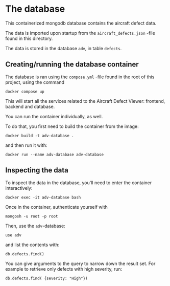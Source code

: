 # The database

This containerized mongodb database contains the aircraft defect data.

The data is imported upon startup from the `aircraft_defects.json` -file
found in this directory.

The data is stored in the database `adv`, in table `defects`.


## Creating/running the database container

The database is ran using the `compose.yml` -file found in the root of this project, using the command

```
docker compose up
```

This will start all the services related to the Aircraft Defect Viewer: frontend, backend and database.

You can run the container individually, as well.

To do that, you first need to build the container from the image:

```
docker build -t adv-database .
```

and then run it with:

```
docker run --name adv-database adv-database
```


## Inspecting the data
To inspect the data in the database, you'll need to enter the container interactively:

```
docker exec -it adv-database bash
```

Once in the container, authenticate yourself with 

```
mongosh -u root -p root
```

Then, use the `adv`-database:

```
use adv
```

and list the contents with:

```
db.defects.find()
```

You can give arguments to the query to narrow down the result set.
For example to retrieve only defects with high severity, run:
```
db.defects.find( {severity: "High"})

```
